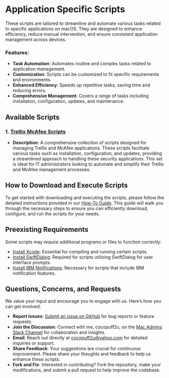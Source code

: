 # Application Specific Scripts

These scripts are tailored to streamline and automate various tasks related to specific applications on macOS. They are designed to enhance efficiency, reduce manual intervention, and ensure consistent application management across devices.

### Features:
- **Task Automation**: Automates routine and complex tasks related to application management.
- **Customization**: Scripts can be customized to fit specific requirements and environments.
- **Enhanced Efficiency**: Speeds up repetitive tasks, saving time and reducing errors.
- **Comprehensive Management**: Covers a range of tasks including installation, configuration, updates, and maintenance.

## Available Scripts

### 1. [Trellix McAfee Scripts](https://github.com/cocopuff2u/MacOS_Admin_Scripts/tree/main/Application_Specific_Scripts/Trellix_Mcafee_Scripts)
- **Description**: A comprehensive collection of scripts designed for managing Trellix and McAfee applications. These scripts facilitate various tasks such as installation, configuration, and updates, providing a streamlined approach to handling these security applications. This set is ideal for IT administrators looking to automate and simplify their Trellix and McAfee management processes.

## How to Download and Execute Scripts

To get started with downloading and executing the scripts, please follow the detailed instructions provided in our [How-To Guide](https://github.com/cocopuff2u/MacOS_Admin_Scripts/tree/main/How_To_Guide/README.md). This guide will walk you through the necessary steps to ensure you can efficiently download, configure, and run the scripts for your needs.

## Preexisting Requirements

Some scripts may require additional programs or files to function correctly:

- [Install Xcode](https://developer.apple.com/documentation/safari-developer-tools/installing-xcode-and-simulators): Essential for compiling and running certain scripts.
- [Install SwiftDialog](https://github.com/swiftDialog/swiftDialog): Required for scripts utilizing SwiftDialog for user interface prompts.
- [Install IBM Notifications](https://github.com/IBM/mac-ibm-notifications): Necessary for scripts that include IBM notification features.

## Questions, Concerns, and Requests

We value your input and encourage you to engage with us. Here’s how you can get involved:

- **Report Issues**: [Submit an issue on GitHub](https://github.com/cocopuff2u/MacOS_Admin_Scripts/issues) for bug reports or feature requests.
- **Join the Discussion**: Connect with me, cocopuff2u, on the [Mac Admins Slack Channel](https://join.slack.com/t/macadmins/shared_invite/zt-2o5811yhx-q5MNLrFG1VoHRusXLgZwsw) for collaboration and insights.
- **Email**: Reach out directly at [cocopuff2u@yahoo.com](mailto:cocopuff2u@yahoo.com) for detailed inquiries or support.
- **Share Feedback**: Your suggestions are crucial for continuous improvement. Please share your thoughts and feedback to help us enhance these scripts.
- **Fork and Fix**: Interested in contributing? Fork the repository, make your modifications, and submit a pull request to help improve the codebase.

